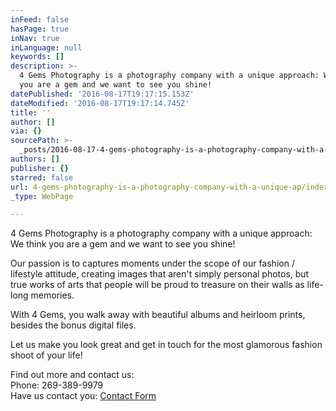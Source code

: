 ```yaml
---
inFeed: false
hasPage: true
inNav: true
inLanguage: null
keywords: []
description: >-
  4 Gems Photography is a photography company with a unique approach: We think
  you are a gem and we want to see you shine! 
datePublished: '2016-08-17T19:17:15.153Z'
dateModified: '2016-08-17T19:17:14.745Z'
title: ''
author: []
via: {}
sourcePath: >-
  _posts/2016-08-17-4-gems-photography-is-a-photography-company-with-a-unique-ap.md
authors: []
publisher: {}
starred: false
url: 4-gems-photography-is-a-photography-company-with-a-unique-ap/index.html
_type: WebPage

---
```

4 Gems Photography is a photography company with a unique approach: We think you are a gem and we want to see you shine! 

Our passion is to captures moments under the scope of our fashion / lifestyle attitude, creating images that aren't simply personal photos, but true works of arts that people will be proud to treasure on their walls as life-long memories. 

With 4 Gems, you walk away with beautiful albums and heirloom prints, besides the bonus digital files. 

Let us make you look great and get in touch for the most glamorous fashion shoot of your life! 

Find out more and contact us:   
Phone: 269-389-9979  
Have us contact you: [Contact Form][0]

[0]: http://apps.4gemsphotography.com/Info/
